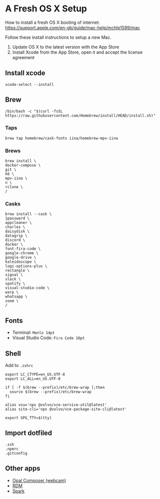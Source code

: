 # A Fresh OS X Setup

How to install a fresh OS X booting of internet: https://support.apple.com/en-gb/guide/mac-help/mchlp1599/mac

Follow these install instructions to setup a new Mac.

1. Update OS X to the latest version with the App Store
2. Install Xcode from the App Store, open it and accept the license agreement

## Install xcode
```
xcode-select --install
```

## Brew

```
/bin/bash -c "$(curl -fsSL https://raw.githubusercontent.com/Homebrew/install/HEAD/install.sh)"
```
### Taps
```
brew tap homebrew/cask-fonts iina/homebrew-mpv-iina
```

### Brews

```
brew install \
docker-compose \
git \
k6 \
mpv-iina \
n \
rclone \
/
```

### Casks
```
brew install --cask \
1password \
appcleaner \
charles \
daisydisk \
datagrip \
discord \
docker \
font-fira-code \
google-chrome \
google-drive \
kaleidoscope \
logi-options-plus \
rectangle \
signal \
slack \
spotify \
visual-studio-code \
warp \
whatsapp \
zoom \
/
```

## Fonts

* Terminal: `Menlo 14pt`
* Visual Studio Code: `Fira Code 16pt`

## Shell
Add to `.zshrc`
```
export LC_CTYPE=en_US.UTF-8
export LC_ALL=en_US.UTF-8

if [ -f $(brew --prefix)/etc/brew-wrap ];then
  source $(brew --prefix)/etc/brew-wrap
fi

alias vsu='npx @volvo/vce-service-util@latest'
alias site-cli='npx @volvo/vce-package-site-cli@latest'

export GPG_TTY=$(tty)
```

## Import dotfiled
```
.ssh
.npmrc
.gitconfig
```

## Other apps

* [Opal Composer (webcam)](https://opalcamera.com/opal-composer/download)
* [RDM](https://github.com/usr-sse2/RDM)
* [Spark](https://sparkmailapp.com/)